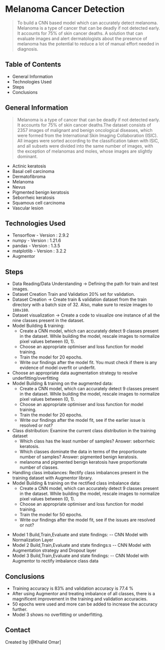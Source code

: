 # Melanoma Cancer Detection
> To build a CNN based model which can accurately detect melanoma. Melanoma is a type of cancer that can be deadly if not detected early. It accounts for 75% of skin cancer deaths. A solution that can evaluate images and alert dermatologists about the presence of melanoma has the potential to reduce a lot of manual effort needed in diagnosis.


## Table of Contents
* General Information
* Technologies Used
* Steps 
* Conclusions


## General Information
> Melanoma is a type of cancer that can be deadly if not detected early. It accounts for 75% of skin cancer deaths.The dataset consists of 2357 images of malignant and benign oncological diseases, which were formed from the International Skin Imaging Collaboration (ISIC). All images were sorted according to the classification taken with ISIC, and all subsets were divided into the same number of images, with the exception of melanomas and moles, whose images are slightly dominant.

- Actinic keratosis
- Basal cell carcinoma
- Dermatofibroma
- Melanoma
- Nevus
- Pigmented benign keratosis
- Seborrheic keratosis
- Squamous cell carcinoma
- Vascular lesion

## Technologies Used
- Tensorflow  	- Version : 2.9.2
- numpy   	- Version : 1.21.6
- pandas  	- Version : 1.3.5
- matplotlib  - Version : 3.2.2
- Augmentor




## Steps 

* Data Reading/Data Understanding → Defining the path for train and test images.
* Dataset Creation Train and Validation 20% set for validation.
* Dataset Creation → Create train & validation dataset from the train directory with a batch size of 32. Also, make sure to resize images to `180x180`.
* Dataset visualization → Create a code to visualize one instance of all the nine classes present in the dataset.
* Model Building & training:
  - Create a CNN model, which can accurately detect 9 classes present in the dataset. While building the model, rescale images to normalize pixel values between (0, 1).
  - Choose an appropriate optimiser and loss function for model training.
  - Train the model for 20 epochs.
  - Write our findings after the model fit. You must check if there is any evidence of model overfit or underfit.
* Choose an appropriate data augmentation strategy to resolve underfitting/overfitting
* Model Building & training on the augmented data:
  - Create a CNN model, which can accurately detect 9 classes present in the dataset. While building the model, rescale images to normalize pixel values between (0, 1).
  - Choose an appropriate optimiser and loss function for model training.
  - Train the model for 20 epochs.
  - Write our findings after the model fit, see if the earlier issue is resolved or not?
* Class distribution: Examine the current class distribution in the training dataset
  - Which class has the least number of samples? Answer: seborrheic keratosis.
  - Which classes dominate the data in terms of the proportionate number of samples? Answer: pigmented benign keratosis.
  - melanoma and pigmented benign keratosis have proportionate number of classes.
* Handling class imbalances: Rectify class imbalances present in the training dataset with Augmentor library.
* Model Building & training on the rectified class imbalance data:
  - Create a CNN model, which can accurately detect 9 classes present in the dataset. While building the model, rescale images to normalize pixel values between (0, 1).
  - Choose an appropriate optimiser and loss function for model training.
  - Train the model for 50 epochs.
  - Write our findings after the model fit, see if the issues are resolved or not?


- Model 1 Build,Train,Evaluate and state findings: -- CNN Model with Normalization Layer
- Model 2 Build,Train,Evaluate and state findings:s -- CNN Model with Augmentation
 strategy and Dropout layer
- Model 3 Build,Train,Evaluate and state findings: -- CNN Model with Augmentor to rectify imbalance class data

## Conclusions
- Training accuracy is 83% and validation accuracy is 77.4 %
- After using Augmentor and treating imbalance of all classes, there is a magnificent improvement in the training and validation accuracies.
- 50 epochs were used and more can be added to increase the accuracy further.
- Model 3 shows no overfitting or underfitting.

## Contact
Created by [@Khalid Omar] 

